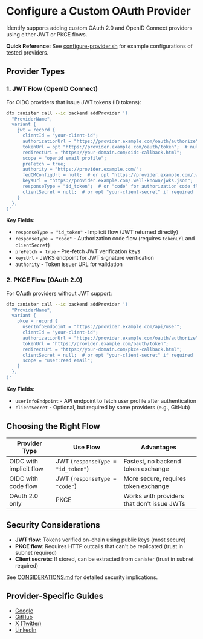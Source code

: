 # Configure a Custom OAuth Provider

Identify supports adding custom OAuth 2.0 and OpenID Connect providers using either JWT or PKCE flows.

**Quick Reference:** See [configure-provider.sh](../configure-provider.sh) for example configurations of tested providers.

## Provider Types

### 1. JWT Flow (OpenID Connect)

For OIDC providers that issue JWT tokens (ID tokens):

```bash
dfx canister call --ic backend addProvider '(
  "ProviderName",
  variant {
    jwt = record {
      clientId = "your-client-id";
      authorizationUrl = "https://provider.example.com/oauth/authorize";
      tokenUrl = opt "https://provider.example.com/oauth/token";  # null for implicit flow
      redirectUri = "https://your-domain.com/oidc-callback.html";
      scope = "openid email profile";
      preFetch = true;
      authority = "https://provider.example.com/";
      fedCMConfigUrl = null;  # or opt "https://provider.example.com/.well-known/fedcm.json"
      keysUrl = "https://provider.example.com/.well-known/jwks.json";
      responseType = "id_token";  # or "code" for authorization code flow
      clientSecret = null;  # or opt "your-client-secret" if required
    }
  },
)'
```

**Key Fields:**
- `responseType = "id_token"` - Implicit flow (JWT returned directly)
- `responseType = "code"` - Authorization code flow (requires `tokenUrl` and `clientSecret`)
- `preFetch = true` - Pre-fetch JWT verification keys
- `keysUrl` - JWKS endpoint for JWT signature verification
- `authority` - Token issuer URL for validation

### 2. PKCE Flow (OAuth 2.0)

For OAuth providers without JWT support:

```bash
dfx canister call --ic backend addProvider '(
  "ProviderName",
  variant {
    pkce = record {
      userInfoEndpoint = "https://provider.example.com/api/user";
      clientId = "your-client-id";
      authorizationUrl = "https://provider.example.com/oauth/authorize";
      tokenUrl = "https://provider.example.com/oauth/token";
      redirectUri = "https://your-domain.com/pkce-callback.html";
      clientSecret = null;  # or opt "your-client-secret" if required
      scope = "user:read email";
    }
  },
)'
```

**Key Fields:**
- `userInfoEndpoint` - API endpoint to fetch user profile after authentication
- `clientSecret` - Optional, but required by some providers (e.g., GitHub)

## Choosing the Right Flow

| Provider Type | Use Flow | Advantages |
|--------------|----------|------------|
| OIDC with implicit flow | JWT (`responseType = "id_token"`) | Fastest, no backend token exchange |
| OIDC with code flow | JWT (`responseType = "code"`) | More secure, requires token exchange |
| OAuth 2.0 only | PKCE | Works with providers that don't issue JWTs |

## Security Considerations

- **JWT flow**: Tokens verified on-chain using public keys (most secure)
- **PKCE flow**: Requires HTTP outcalls that can't be replicated (trust in subnet required)
- **Client secrets**: If stored, can be extracted from canister (trust in subnet required)

See [CONSIDERATIONS.md](../CONSIDERATIONS.md) for detailed security implications.

## Provider-Specific Guides

- [Google](configure-google.md)
- [GitHub](configure-github.md)
- [X (Twitter)](configure-x.md)
- [LinkedIn](configure-linkedin.md)
